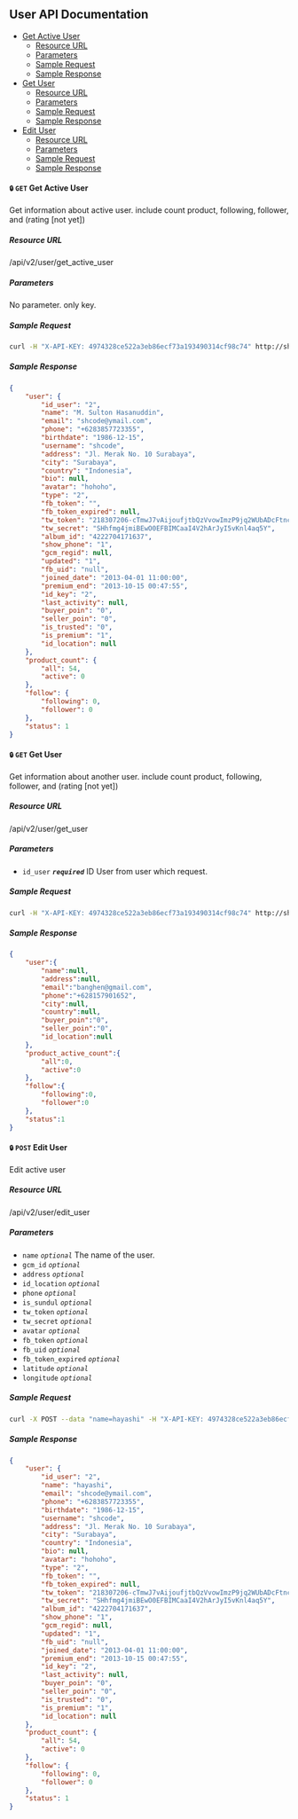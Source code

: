 ## User API Documentation

- [Get Active User](#get-active-user)
    + [Resource URL](#get-active-user-url)
    + [Parameters](#get-active-user-param)
    + [Sample Request](#get-active-user-request)
    + [Sample Response](#get-active-user-response)
- [Get User](#get-user)
    + [Resource URL](#get-user-url)
    + [Parameters](#get-user-param)
    + [Sample Request](#get-user-request)
    + [Sample Response](#get-user-response)
- [Edit User](#edit-user)
    + [Resource URL](#edit-user-url)
    + [Parameters](#edit-user-param)
    + [Sample Request](#edit-user-request)
    + [Sample Response](#edit-user-response)

#### <a name="get-active-user"></a> `🔒` `GET` Get Active User
Get information about active user. include count product, following, follower, and (rating [not yet])

##### <a name="get-active-user-url"></a> Resource URL
/api/v2/user/get_active_user

##### <a name="get-active-user-param"></a> Parameters
No parameter. only key.

##### <a name="get-active-user-request"></a>Sample Request
````sh
curl -H "X-API-KEY: 4974328ce522a3eb86ecf73a193490314cf98c74" http://shoop.dev/api/v2/user/get_active_user
````

##### <a name="get-active-user-response"></a>Sample Response

````json
{
    "user": {
        "id_user": "2",
        "name": "M. Sulton Hasanuddin",
        "email": "shcode@ymail.com",
        "phone": "+6283857723355",
        "birthdate": "1986-12-15",
        "username": "shcode",
        "address": "Jl. Merak No. 10 Surabaya",
        "city": "Surabaya",
        "country": "Indonesia",
        "bio": null,
        "avatar": "hohoho",
        "type": "2",
        "fb_token": "",
        "fb_token_expired": null,
        "tw_token": "218307206-cTmwJ7vAijoufjtbQzVvowImzP9jq2WUbADcFtnc",
        "tw_secret": "SHhfmg4jmiBEwO0EFBIMCaaI4V2hArJyI5vKnl4aq5Y",
        "album_id": "4222704171637",
        "show_phone": "1",
        "gcm_regid": null,
        "updated": "1",
        "fb_uid": "null",
        "joined_date": "2013-04-01 11:00:00",
        "premium_end": "2013-10-15 00:47:55",
        "id_key": "2",
        "last_activity": null,
        "buyer_poin": "0",
        "seller_poin": "0",
        "is_trusted": "0",
        "is_premium": "1",
        "id_location": null
    },
    "product_count": {
        "all": 54,
        "active": 0
    },
    "follow": {
        "following": 0,
        "follower": 0
    },
    "status": 1
}
````

#### <a name="get-user"></a> `🔒` `GET` Get User
Get information about another user. include count product, following, follower, and (rating [not yet])

##### <a name="get-user-url"></a> Resource URL
/api/v2/user/get_user

##### <a name="get-user-param"></a> Parameters
+ `id_user` ___`required`___ ID User from user which request.

##### <a name="get-user-request"></a>Sample Request
````sh
curl -H "X-API-KEY: 4974328ce522a3eb86ecf73a193490314cf98c74" http://shoop.dev/api/v2/user/get_user?id_user=444
````

##### <a name="get-user-response"></a>Sample Response

````json
{
    "user":{
        "name":null,
        "address":null,
        "email":"banghen@gmail.com",
        "phone":"+628157901652",
        "city":null,
        "country":null,
        "buyer_poin":"0",
        "seller_poin":"0",
        "id_location":null
    },
    "product_active_count":{
        "all":0,
        "active":0
    },
    "follow":{
        "following":0,
        "follower":0
    },
    "status":1
}
````

#### <a name="edit-user"></a> `🔒` `POST` Edit User
Edit active user

##### <a name="get-user-url"></a> Resource URL
/api/v2/user/edit_user

##### <a name="get-user-param"></a> Parameters
+ `name` _`optional`_ The name of the user.
+ `gcm_id` _`optional`_  
+ `address` _`optional`_ 
+ `id_location` _`optional`_ 
+ `phone` _`optional`_ 
+ `is_sundul` _`optional`_ 
+ `tw_token` _`optional`_ 
+ `tw_secret` _`optional`_ 
+ `avatar` _`optional`_ 
+ `fb_token` _`optional`_ 
+ `fb_uid` _`optional`_ 
+ `fb_token_expired` _`optional`_ 
+ `latitude` _`optional`_ 
+ `longitude` _`optional`_ 


##### <a name="get-user-request"></a>Sample Request
````sh
curl -X POST --data "name=hayashi" -H "X-API-KEY: 4974328ce522a3eb86ecf73a193490314cf98c74" http://shoop.dev/api/v2/user/edit_user
````

##### <a name="get-user-response"></a>Sample Response

````json
{
    "user": {
        "id_user": "2",
        "name": "hayashi",
        "email": "shcode@ymail.com",
        "phone": "+6283857723355",
        "birthdate": "1986-12-15",
        "username": "shcode",
        "address": "Jl. Merak No. 10 Surabaya",
        "city": "Surabaya",
        "country": "Indonesia",
        "bio": null,
        "avatar": "hohoho",
        "type": "2",
        "fb_token": "",
        "fb_token_expired": null,
        "tw_token": "218307206-cTmwJ7vAijoufjtbQzVvowImzP9jq2WUbADcFtnc",
        "tw_secret": "SHhfmg4jmiBEwO0EFBIMCaaI4V2hArJyI5vKnl4aq5Y",
        "album_id": "4222704171637",
        "show_phone": "1",
        "gcm_regid": null,
        "updated": "1",
        "fb_uid": "null",
        "joined_date": "2013-04-01 11:00:00",
        "premium_end": "2013-10-15 00:47:55",
        "id_key": "2",
        "last_activity": null,
        "buyer_poin": "0",
        "seller_poin": "0",
        "is_trusted": "0",
        "is_premium": "1",
        "id_location": null
    },
    "product_count": {
        "all": 54,
        "active": 0
    },
    "follow": {
        "following": 0,
        "follower": 0
    },
    "status": 1
}
````
